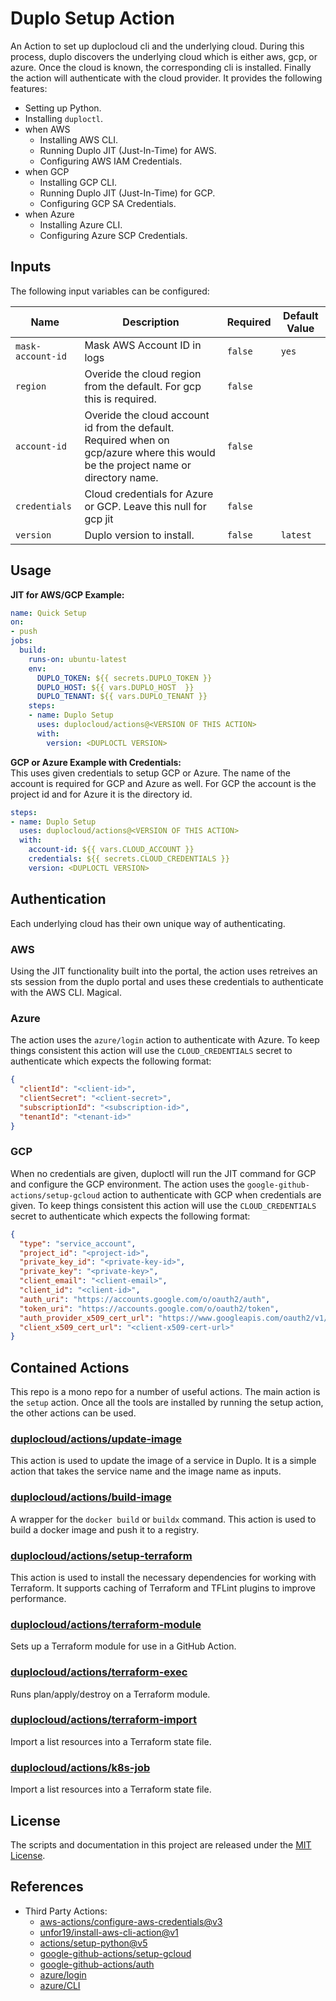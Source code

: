  # Duplo Setup Action

An Action to set up duplocloud cli and the underlying cloud. During this process, duplo discovers the underlying cloud which is either aws, gcp, or azure. Once the cloud is known, the corresponding cli is installed. Finally the action will authenticate with the cloud provider.
It provides the following features:

- Setting up Python.
- Installing `duploctl`.
- when AWS
  - Installing AWS CLI.
  - Running Duplo JIT (Just-In-Time) for AWS.
  - Configuring AWS IAM Credentials.
- when GCP
  - Installing GCP CLI.
  - Running Duplo JIT (Just-In-Time) for GCP.
  - Configuring GCP SA Credentials.
- when Azure
  - Installing Azure CLI.
  - Configuring Azure SCP Credentials.

## Inputs

The following input variables can be configured:

| Name              | Description                                                                 | Required | Default Value |
|-------------------|-----------------------------------------------------------------------------|----------|---------------|
| `mask-account-id` | Mask AWS Account ID in logs                                                 | `false`  | `yes`         |
| `region`          | Overide the cloud region from the default. For gcp this is required.        | `false`  |               |
| `account-id`      | Overide the cloud account id from the default. Required when on gcp/azure where this would be the project name or directory name. | `false`  |               |
| `credentials`     | Cloud credentials for Azure or GCP. Leave this null for gcp jit                                        | `false`  |               |
| `version`        | Duplo version to install.                                                    | `false`  | `latest`      |


## Usage

**JIT for AWS/GCP Example:**  
```yaml
name: Quick Setup
on: 
- push
jobs:
  build:
    runs-on: ubuntu-latest
    env:
      DUPLO_TOKEN: ${{ secrets.DUPLO_TOKEN }}
      DUPLO_HOST: ${{ vars.DUPLO_HOST  }}
      DUPLO_TENANT: ${{ vars.DUPLO_TENANT }}
    steps:
    - name: Duplo Setup
      uses: duplocloud/actions@<VERSION OF THIS ACTION>
      with:
        version: <DUPLOCTL VERSION>
```

**GCP or Azure Example with Credentials:**  
This uses given credentials to setup GCP or Azure. The name of the account is required for GCP and Azure as well. For GCP the account is the project id and for Azure it is the directory id.   
```yaml
steps:
- name: Duplo Setup
  uses: duplocloud/actions@<VERSION OF THIS ACTION>
  with:
    account-id: ${{ vars.CLOUD_ACCOUNT }}
    credentials: ${{ secrets.CLOUD_CREDENTIALS }}
    version: <DUPLOCTL VERSION>
```

## Authentication  

Each underlying cloud has their own unique way of authenticating. 

### AWS  

Using the JIT functionality built into the portal, the action uses retreives an sts session from the duplo portal and uses these credentials to authenticate with the AWS CLI. Magical. 

### Azure  

The action uses the `azure/login` action to authenticate with Azure. To keep things consistent this action will use the `CLOUD_CREDENTIALS` secret to authenticate which expects the following format:  
```json
{
  "clientId": "<client-id>",
  "clientSecret": "<client-secret>",
  "subscriptionId": "<subscription-id>",
  "tenantId": "<tenant-id>"
}
```

### GCP

When no credentials are given, duploctl will run the JIT command for GCP and configure the GCP environment. The action uses the `google-github-actions/setup-gcloud` action to authenticate with GCP when credentials are given. To keep things consistent this action will use the `CLOUD_CREDENTIALS` secret to authenticate which expects the following format:  
```json
{
  "type": "service_account",
  "project_id": "<project-id>",
  "private_key_id": "<private-key-id>",
  "private_key": "<private-key>",
  "client_email": "<client-email>",
  "client_id": "<client-id>",
  "auth_uri": "https://accounts.google.com/o/oauth2/auth",
  "token_uri": "https://accounts.google.com/o/oauth2/token",
  "auth_provider_x509_cert_url": "https://www.googleapis.com/oauth2/v1/certs",
  "client_x509_cert_url": "<client-x509-cert-url>"
}
```

## Contained Actions  

This repo is a mono repo for a number of useful actions. The main action is the `setup` action. Once all the tools are installed by running the setup action, the other actions can be used.

### [duplocloud/actions/update-image](./update-image)  
This action is used to update the image of a service in Duplo. It is a simple action that takes the service name and the image name as inputs.

### [duplocloud/actions/build-image](./build-image)  
A wrapper for the `docker build` or `buildx` command. This action is used to build a docker image and push it to a registry.

### [duplocloud/actions/setup-terraform](./setup-terraform)  
This action is used to install the necessary dependencies for working with Terraform. It supports caching of Terraform and TFLint plugins to improve performance.

### [duplocloud/actions/terraform-module](./terraform-module)  
Sets up a Terraform module for use in a GitHub Action. 

### [duplocloud/actions/terraform-exec](./terraform-exec)  
Runs plan/apply/destroy on a Terraform module.

### [duplocloud/actions/terraform-import](./terraform-import)  
Import a list resources into a Terraform state file.

### [duplocloud/actions/k8s-job](./k8s-job)  
Import a list resources into a Terraform state file.

## License

The scripts and documentation in this project are released under the [MIT License](LICENSE).

## References 

 - Third Party Actions: 
   - [aws-actions/configure-aws-credentials@v3](https://github.com/aws-actions/configure-aws-credentials)
   - [unfor19/install-aws-cli-action@v1](https://github.com/unfor19/install-aws-cli-action)
   - [actions/setup-python@v5](https://github.com/actions/setup-python)
   - [google-github-actions/setup-gcloud](https://github.com/google-github-actions/setup-gcloud)
   - [google-github-actions/auth](https://github.com/google-github-actions/auth)
   - [azure/login](https://github.com/marketplace/actions/azure-login)
   - [azure/CLI](https://github.com/marketplace/actions/azure-cli-action)
